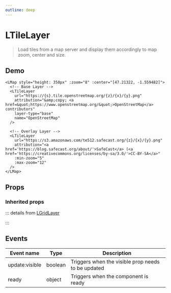 ```yaml
---
outline: deep
---
```


# LTileLayer

> Load tiles from a map server and display them accordingly to map zoom, center and size.

## Demo

<script setup>
import "leaflet/dist/leaflet.css";
import { LMap, LTileLayer } from '@vue-leaflet/vue-leaflet';
import { onMounted } from 'vue';

onMounted(() => {
  import('leaflet')
})
</script>

<LMap style="height: 350px" :zoom="8" :center="[47.21322, -1.559482]">
  <LTileLayer
    url="https://{s}.tile.openstreetmap.org/{z}/{x}/{y}.png"
    attribution="&amp;copy; <a href=&quot;https://www.openstreetmap.org/&quot;>OpenStreetMap</a> contributors"
    layer-type="base"
    name="OpenStreetMap"
  />

  <LTileLayer
    url="https://s3.amazonaws.com/te512.safecast.org/{z}/{x}/{y}.png"
    attribution="<a href='https://blog.safecast.org/about/'>SafeCast</a> (<a href='https://creativecommons.org/licenses/by-sa/3.0/'>CC-BY-SA</a>"
    :min-zoom="5"
    :max-zoom="12"
  />
</LMap>

```vue{2-8,10-16}
<LMap style="height: 350px" :zoom="8" :center="[47.21322, -1.559482]">
  <!-- Base Layer -->
  <LTileLayer
    url="https://{s}.tile.openstreetmap.org/{z}/{x}/{y}.png"
    attribution="&amp;copy; <a href=&quot;https://www.openstreetmap.org/&quot;>OpenStreetMap</a> contributors"
    layer-type="base"
    name="OpenStreetMap"
  />

  <!-- Overlay Layer -->
  <LTileLayer
    url="https://s3.amazonaws.com/te512.safecast.org/{z}/{x}/{y}.png"
    attribution="<a href='https://blog.safecast.org/about/'>SafeCast</a> (<a href='https://creativecommons.org/licenses/by-sa/3.0/'>CC-BY-SA</a>"
    :min-zoom="5"
    :max-zoom="12"
  />
</LMap>
```

## Props

<!--@include: ./props/tile-layer-props.md-->

### Inherited props

::: details from [LGridLayer](/components/l-grid-layer)

<!--@include: ./props/grid-layer-props.md-->
:::

<!--@include: ./props/layer-props.md-->

## Events

| Event name     | Type    | Description                                        |
| -------------- | ------- | -------------------------------------------------- |
| update:visible | boolean | Triggers when the visible prop needs to be updated |
| ready          | object  | Triggers when the component is ready               |
